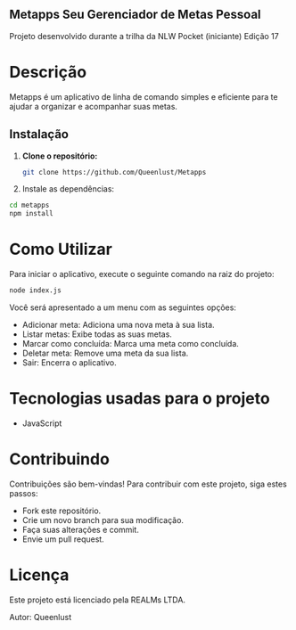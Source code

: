 ## Metapps Seu Gerenciador de Metas Pessoal
Projeto desenvolvido durante a trilha da NLW Pocket (iniciante) Edição 17

# Descrição
Metapps é um aplicativo de linha de comando simples e eficiente para te ajudar a organizar e acompanhar suas metas.

## Instalação
1. **Clone o repositório:**
   ```bash
   git clone https://github.com/Queenlust/Metapps
   
2. Instale as dependências:
```bash
cd metapps
npm install
```

# Como Utilizar
Para iniciar o aplicativo, execute o seguinte comando na raiz do projeto:
```bash
node index.js
```
Você será apresentado a um menu com as seguintes opções:

- Adicionar meta: Adiciona uma nova meta à sua lista.
- Listar metas: Exibe todas as suas metas.
- Marcar como concluída: Marca uma meta como concluída.
- Deletar meta: Remove uma meta da sua lista.
- Sair: Encerra o aplicativo.

# Tecnologias usadas para o projeto
- JavaScript

# Contribuindo
Contribuições são bem-vindas! Para contribuir com este projeto, siga estes passos:

- Fork este repositório.
- Crie um novo branch para sua modificação.
- Faça suas alterações e commit.
- Envie um pull request.

# Licença
Este projeto está licenciado pela REALMs LTDA.   

Autor: Queenlust


